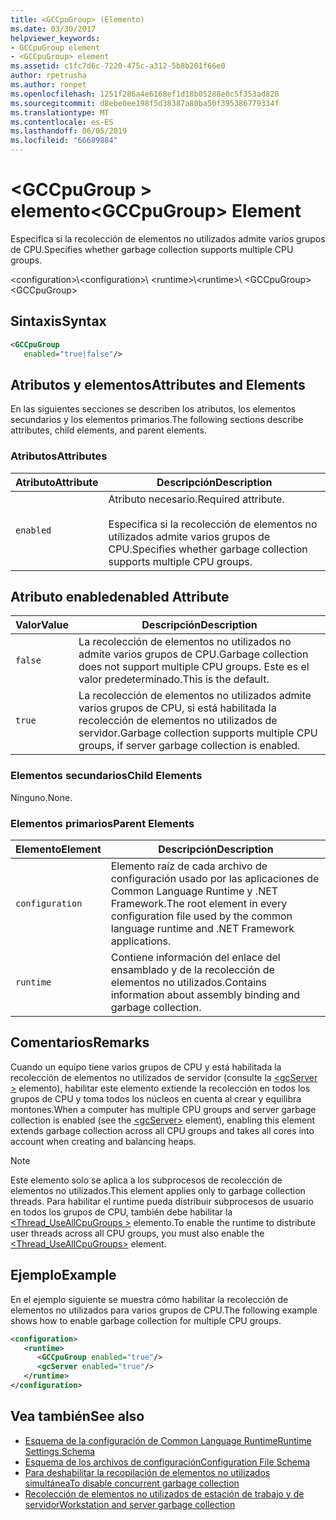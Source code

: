 ```yaml
---
title: <GCCpuGroup> (Elemento)
ms.date: 03/30/2017
helpviewer_keywords:
- GCCpuGroup element
- <GCCpuGroup> element
ms.assetid: c1fc7d6c-7220-475c-a312-5b8b201f66e0
author: rpetrusha
ms.author: ronpet
ms.openlocfilehash: 1251f286a4e6168ef1d18b05288e0c5f353ad828
ms.sourcegitcommit: d8ebe0ee198f5d38387a80ba50f395386779334f
ms.translationtype: MT
ms.contentlocale: es-ES
ms.lasthandoff: 06/05/2019
ms.locfileid: "66689884"
---
```

# <a name="gccpugroup-element"></a><span data-ttu-id="9524f-102">\<GCCpuGroup > elemento</span><span class="sxs-lookup"><span data-stu-id="9524f-102">\<GCCpuGroup> Element</span></span>

<span data-ttu-id="9524f-103">Especifica si la recolección de elementos no utilizados admite varios grupos de CPU.</span><span class="sxs-lookup"><span data-stu-id="9524f-103">Specifies whether garbage collection supports multiple CPU groups.</span></span>

<span data-ttu-id="9524f-104">\<configuration>\\</span><span class="sxs-lookup"><span data-stu-id="9524f-104">\<configuration>\\</span></span>
<span data-ttu-id="9524f-105">\<runtime>\\</span><span class="sxs-lookup"><span data-stu-id="9524f-105">\<runtime>\\</span></span>
<span data-ttu-id="9524f-106">\<GCCpuGroup></span><span class="sxs-lookup"><span data-stu-id="9524f-106">\<GCCpuGroup></span></span>

## <a name="syntax"></a><span data-ttu-id="9524f-107">Sintaxis</span><span class="sxs-lookup"><span data-stu-id="9524f-107">Syntax</span></span>

```xml
<GCCpuGroup
   enabled="true|false"/>
```

## <a name="attributes-and-elements"></a><span data-ttu-id="9524f-108">Atributos y elementos</span><span class="sxs-lookup"><span data-stu-id="9524f-108">Attributes and Elements</span></span>

<span data-ttu-id="9524f-109">En las siguientes secciones se describen los atributos, los elementos secundarios y los elementos primarios.</span><span class="sxs-lookup"><span data-stu-id="9524f-109">The following sections describe attributes, child elements, and parent elements.</span></span>

### <a name="attributes"></a><span data-ttu-id="9524f-110">Atributos</span><span class="sxs-lookup"><span data-stu-id="9524f-110">Attributes</span></span>

|<span data-ttu-id="9524f-111">Atributo</span><span class="sxs-lookup"><span data-stu-id="9524f-111">Attribute</span></span>|<span data-ttu-id="9524f-112">Descripción</span><span class="sxs-lookup"><span data-stu-id="9524f-112">Description</span></span>|
|---------------|-----------------|
|`enabled`|<span data-ttu-id="9524f-113">Atributo necesario.</span><span class="sxs-lookup"><span data-stu-id="9524f-113">Required attribute.</span></span><br /><br /> <span data-ttu-id="9524f-114">Especifica si la recolección de elementos no utilizados admite varios grupos de CPU.</span><span class="sxs-lookup"><span data-stu-id="9524f-114">Specifies whether garbage collection supports multiple CPU groups.</span></span>|

## <a name="enabled-attribute"></a><span data-ttu-id="9524f-115">Atributo enabled</span><span class="sxs-lookup"><span data-stu-id="9524f-115">enabled Attribute</span></span>

|<span data-ttu-id="9524f-116">Valor</span><span class="sxs-lookup"><span data-stu-id="9524f-116">Value</span></span>|<span data-ttu-id="9524f-117">Descripción</span><span class="sxs-lookup"><span data-stu-id="9524f-117">Description</span></span>|
|-----------|-----------------|
|`false`|<span data-ttu-id="9524f-118">La recolección de elementos no utilizados no admite varios grupos de CPU.</span><span class="sxs-lookup"><span data-stu-id="9524f-118">Garbage collection does not support multiple CPU groups.</span></span> <span data-ttu-id="9524f-119">Este es el valor predeterminado.</span><span class="sxs-lookup"><span data-stu-id="9524f-119">This is the default.</span></span>|
|`true`|<span data-ttu-id="9524f-120">La recolección de elementos no utilizados admite varios grupos de CPU, si está habilitada la recolección de elementos no utilizados de servidor.</span><span class="sxs-lookup"><span data-stu-id="9524f-120">Garbage collection supports multiple CPU groups, if server garbage collection is enabled.</span></span>|

### <a name="child-elements"></a><span data-ttu-id="9524f-121">Elementos secundarios</span><span class="sxs-lookup"><span data-stu-id="9524f-121">Child Elements</span></span>

<span data-ttu-id="9524f-122">Ninguno.</span><span class="sxs-lookup"><span data-stu-id="9524f-122">None.</span></span>

### <a name="parent-elements"></a><span data-ttu-id="9524f-123">Elementos primarios</span><span class="sxs-lookup"><span data-stu-id="9524f-123">Parent Elements</span></span>

|<span data-ttu-id="9524f-124">Elemento</span><span class="sxs-lookup"><span data-stu-id="9524f-124">Element</span></span>|<span data-ttu-id="9524f-125">Descripción</span><span class="sxs-lookup"><span data-stu-id="9524f-125">Description</span></span>|
|-------------|-----------------|
|`configuration`|<span data-ttu-id="9524f-126">Elemento raíz de cada archivo de configuración usado por las aplicaciones de Common Language Runtime y .NET Framework.</span><span class="sxs-lookup"><span data-stu-id="9524f-126">The root element in every configuration file used by the common language runtime and .NET Framework applications.</span></span>|
|`runtime`|<span data-ttu-id="9524f-127">Contiene información del enlace del ensamblado y de la recolección de elementos no utilizados.</span><span class="sxs-lookup"><span data-stu-id="9524f-127">Contains information about assembly binding and garbage collection.</span></span>|

## <a name="remarks"></a><span data-ttu-id="9524f-128">Comentarios</span><span class="sxs-lookup"><span data-stu-id="9524f-128">Remarks</span></span>

<span data-ttu-id="9524f-129">Cuando un equipo tiene varios grupos de CPU y está habilitada la recolección de elementos no utilizados de servidor (consulte la [ \<gcServer >](../../../../../docs/framework/configure-apps/file-schema/runtime/gcserver-element.md) elemento), habilitar este elemento extiende la recolección en todos los grupos de CPU y toma todos los núcleos en cuenta al crear y equilibra montones.</span><span class="sxs-lookup"><span data-stu-id="9524f-129">When a computer has multiple CPU groups and server garbage collection is enabled (see the [\<gcServer>](../../../../../docs/framework/configure-apps/file-schema/runtime/gcserver-element.md) element), enabling this element extends garbage collection across all CPU groups and takes all cores into account when creating and balancing heaps.</span></span>

> [!NOTE]
> <span data-ttu-id="9524f-130">Este elemento solo se aplica a los subprocesos de recolección de elementos no utilizados.</span><span class="sxs-lookup"><span data-stu-id="9524f-130">This element applies only to garbage collection threads.</span></span> <span data-ttu-id="9524f-131">Para habilitar el runtime pueda distribuir subprocesos de usuario en todos los grupos de CPU, también debe habilitar la [ \<Thread_UseAllCpuGroups >](../../../../../docs/framework/configure-apps/file-schema/runtime/thread-useallcpugroups-element.md) elemento.</span><span class="sxs-lookup"><span data-stu-id="9524f-131">To enable the runtime to distribute user threads across all CPU groups, you must also enable the [\<Thread_UseAllCpuGroups>](../../../../../docs/framework/configure-apps/file-schema/runtime/thread-useallcpugroups-element.md) element.</span></span>

## <a name="example"></a><span data-ttu-id="9524f-132">Ejemplo</span><span class="sxs-lookup"><span data-stu-id="9524f-132">Example</span></span>

<span data-ttu-id="9524f-133">En el ejemplo siguiente se muestra cómo habilitar la recolección de elementos no utilizados para varios grupos de CPU.</span><span class="sxs-lookup"><span data-stu-id="9524f-133">The following example shows how to enable garbage collection for multiple CPU groups.</span></span>

```xml
<configuration>
   <runtime>
      <GCCpuGroup enabled="true"/>
      <gcServer enabled="true"/>
   </runtime>
</configuration>
```

## <a name="see-also"></a><span data-ttu-id="9524f-134">Vea también</span><span class="sxs-lookup"><span data-stu-id="9524f-134">See also</span></span>

- [<span data-ttu-id="9524f-135">Esquema de la configuración de Common Language Runtime</span><span class="sxs-lookup"><span data-stu-id="9524f-135">Runtime Settings Schema</span></span>](../../../../../docs/framework/configure-apps/file-schema/runtime/index.md)
- [<span data-ttu-id="9524f-136">Esquema de los archivos de configuración</span><span class="sxs-lookup"><span data-stu-id="9524f-136">Configuration File Schema</span></span>](../../../../../docs/framework/configure-apps/file-schema/index.md)
- [<span data-ttu-id="9524f-137">Para deshabilitar la recopilación de elementos no utilizados simultánea</span><span class="sxs-lookup"><span data-stu-id="9524f-137">To disable concurrent garbage collection</span></span>](gcconcurrent-element.md#to-disable-background-garbage-collection)
- [<span data-ttu-id="9524f-138">Recolección de elementos no utilizados de estación de trabajo y de servidor</span><span class="sxs-lookup"><span data-stu-id="9524f-138">Workstation and server garbage collection</span></span>](../../../../../docs/standard/garbage-collection/fundamentals.md#workstation_and_server_garbage_collection)
